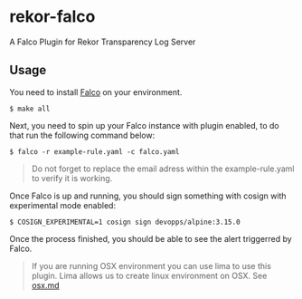 # rekor-falco

A Falco Plugin for Rekor Transparency Log Server

## Usage

You need to install [Falco](https://falco.org/docs/getting-started/installation/#installing) on your environment.

```shell
$ make all
```

Next, you need to spin up your Falco instance with plugin enabled, to do that run the following command below:

```shell
$ falco -r example-rule.yaml -c falco.yaml
```
> Do not forget to replace the email adress within the example-rule.yaml to verify it is working.

Once Falco is up and running, you should sign something with cosign with experimental mode enabled:

```shell
$ COSIGN_EXPERIMENTAL=1 cosign sign devopps/alpine:3.15.0
```

Once the process finished, you should be able to see the alert triggerred by Falco.

> If you are running OSX environment you can use lima to use this plugin. Lima allows us to create linux environment on OSX. See [osx.md](docs/osx.md)

